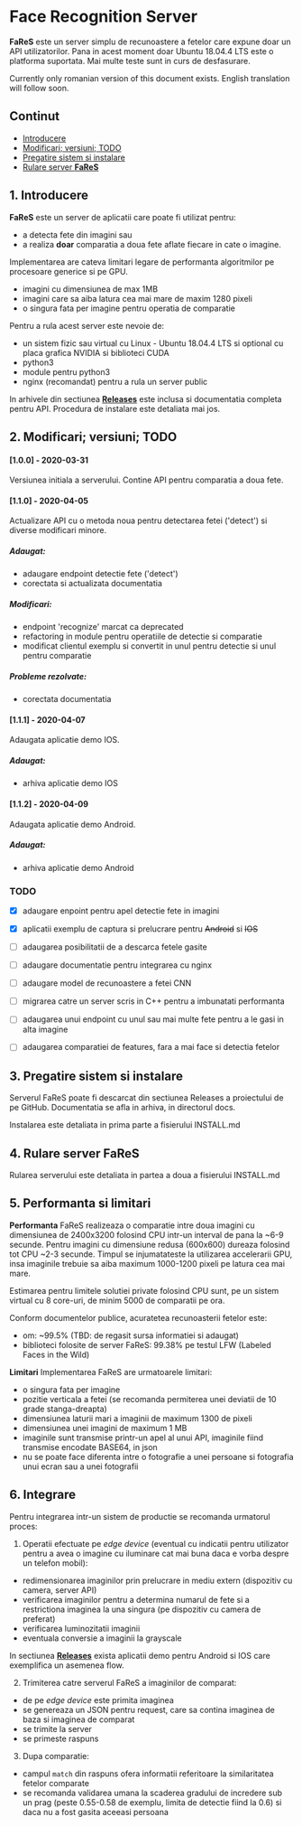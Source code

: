 # Face Recognition Server

**FaReS** este un server simplu de recunoastere a fetelor care expune doar un API utilizatorilor.
Pana in acest moment doar Ubuntu 18.04.4 LTS este o platforma suportata. Mai multe teste sunt in curs de
desfasurare.

Currently only romanian version of this document exists. English translation will follow soon.


## Continut
- [Introducere](#1-introducere)
- [Modificari; versiuni; TODO](#2-modificari-versiuni-todo)
- [Pregatire sistem si instalare](#3-pregatire-sistem-si-instalare)
- [Rulare server **FaReS**](#4-rulare-server-fares)


## 1. Introducere
**FaReS** este un server de aplicatii care poate fi utilizat pentru:
- a detecta fete din imagini sau
- a realiza **doar** comparatia a doua fete aflate fiecare in cate o imagine.

Implementarea are cateva limitari legare de performanta algoritmilor pe procesoare generice si pe GPU.
- imagini cu dimensiunea de max 1MB
- imagini care sa aiba latura cea mai mare de maxim 1280 pixeli
- o singura fata per imagine pentru operatia de comparatie

Pentru a rula acest server este nevoie de:
- un sistem fizic sau virtual cu Linux - Ubuntu 18.04.4 LTS si optional cu placa grafica NVIDIA si biblioteci CUDA
- python3
- module pentru python3
- nginx (recomandat) pentru a rula un server public

In arhivele din sectiunea [**Releases**](https://github.com/covid-ro/fares/releases) este inclusa si documentatia completa pentru API. Procedura de instalare este
detaliata mai jos.



## 2. Modificari; versiuni; TODO

#### [1.0.0] - 2020-03-31
Versiunea initiala a serverului. Contine API pentru comparatia a doua fete.


#### [1.1.0] - 2020-04-05

Actualizare API cu o metoda noua pentru detectarea fetei ('detect') si
diverse modificari minore.

##### Adaugat:
- adaugare endpoint detectie fete ('detect')
- corectata si actualizata documentatia

##### Modificari:
- endpoint 'recognize' marcat ca deprecated
- refactoring in module pentru operatiile de detectie si comparatie
- modificat clientul exemplu si convertit in unul pentru detectie si unul pentru comparatie

##### Probleme rezolvate:
- corectata documentatia


#### [1.1.1] - 2020-04-07

Adaugata aplicatie demo IOS.

##### Adaugat:
- arhiva aplicatie demo IOS


#### [1.1.2] - 2020-04-09

Adaugata aplicatie demo Android.

##### Adaugat:
- arhiva aplicatie demo Android


### TODO
- [x] adaugare enpoint pentru apel detectie fete in imagini
- [X] aplicatii exemplu de captura si prelucrare pentru ~~Android~~ si ~~IOS~~
- [ ] adaugarea posibilitatii de a descarca fetele gasite
- [ ] adaugare documentatie pentru integrarea cu nginx
- [ ] adaugare model de recunoastere a fetei CNN
- [ ] migrarea catre un server scris in C++ pentru a imbunatati performanta
- [ ] adaugarea unui endpoint cu unul sau mai multe fete pentru a le gasi in alta imagine
- [ ] adaugarea comparatiei de features, fara a mai face si detectia fetelor



## 3. Pregatire sistem si instalare

Serverul FaReS poate fi descarcat din sectiunea Releases a proiectului de pe GitHub. Documentatia se afla in arhiva, in directorul docs.

Instalarea este detaliata in prima parte a fisierului INSTALL.md



## 4. Rulare server **FaReS**

Rularea serverului este detaliata in partea a doua a fisierului INSTALL.md



## 5. Performanta si limitari

**Performanta**
FaReS realizeaza o comparatie intre doua imagini cu dimensiunea de 2400x3200 folosind CPU intr-un interval de pana la ~6-9 secunde. Pentru imagini cu dimensiune redusa (600x600) dureaza folosind tot CPU ~2-3 secunde. Timpul se injumatateste la utilizarea accelerarii GPU, insa imaginile trebuie sa aiba maximum 1000-1200 pixeli pe latura cea mai mare.

Estimarea pentru limitele solutiei private folosind CPU sunt, pe un sistem virtual cu 8 core-uri, de minim 5000 de comparatii pe ora.

Conform documentelor publice, acuratetea recunoasterii fetelor este:
- om: ~99.5% (TBD: de regasit sursa informatiei si adaugat)
- biblioteci folosite de server FaReS: 99.38% pe testul LFW (Labeled Faces in the Wild)

**Limitari** 
Implementarea FaReS are urmatoarele limitari:
- o singura fata per imagine
- pozitie verticala a fetei (se recomanda permiterea unei deviatii de 10 grade stanga-dreapta)
- dimensiunea laturii mari a imaginii de maximum 1300 de pixeli
- dimensiunea unei imagini de maximum 1 MB
- imaginile sunt transmise printr-un apel al unui API, imaginile fiind transmise encodate BASE64, in json
- nu se poate face diferenta intre o fotografie a unei persoane si fotografia unui ecran sau a unei fotografii


## 6. Integrare

Pentru integrarea intr-un sistem de productie se recomanda urmatorul proces:
1. Operatii efectuate pe _edge device_ (eventual cu indicatii pentru utilizator pentru a avea o imagine cu iluminare cat mai buna daca e vorba despre un telefon mobil):
- redimensionarea imaginilor prin prelucrare in mediu extern (dispozitiv cu camera, server API)
- verificarea imaginilor pentru a determina numarul de fete si a restrictiona imaginea la una singura (pe dispozitiv cu camera de preferat)
- verificarea luminozitatii imaginii
- eventuala conversie a imaginii la grayscale

In sectiunea [**Releases**](https://github.com/covid-ro/fares/releases) exista aplicatii demo pentru Android si IOS care exemplifica un asemenea flow.

2. Trimiterea catre serverul FaReS a imaginilor de comparat:
- de pe _edge device_ este primita imaginea
- se genereaza un JSON pentru request, care sa contina imaginea de baza si imaginea de comparat
- se trimite la server
- se primeste raspuns

3. Dupa comparatie:
- campul `match` din raspuns ofera informatii referitoare la similaritatea fetelor comparate
- se recomanda validarea umana la scaderea gradului de incredere sub un prag (peste 0.55-0.58 de exemplu, limita de detectie fiind la 0.6) si daca nu a fost gasita aceeasi persoana


